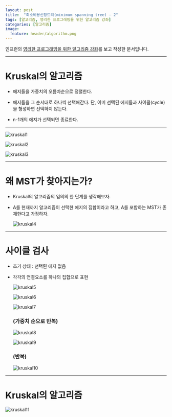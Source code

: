 ```yaml
---
layout: post
title:  "최소비용신장트리(minimum spanning tree) – 2"
tags: [알고리즘, 영리한 프로그래밍을 위한 알고리즘 강좌]
categories: [알고리즘]
image:
  feature: header/algorithm.png
---
```


인프런의 [영리한 프로그래밍을 위한 알고리즘 강좌](https://www.inflearn.com/course/%EC%95%8C%EA%B3%A0%EB%A6%AC%EC%A6%98-%EA%B0%95%EC%A2%8C/)를 보고 작성한 문서입니다.

---

Kruskal의 알고리즘  
=================

- 에지들을 가중치의 오름차순으로 정렬한다.  

- 에지들을 그 순서대로 하나씩 선택해간다. 단, 이미 선택된 에지들과 사이클(cycle)을 형성하면 선택하지 않는다.  

- n-1개의 에지가 선택되면 종료한다.  

---

  ![kruskal1](/images/algorithm/kruskal1.png)  

  ![kruskal2](/images/algorithm/kruskal2.png)  

  ![kruskal3](/images/algorithm/kruskal3.png)  

---

왜 MST가 찾아지는가?  
=================

- Kruskal의 알고리즘의 임의의 한 단계를 생각해보자.  

- A를 현재까지 알고리즘이 선택한 에지의 집합이라고 하고, A를 포함하는 MST가 존재한다고 가정하자.  

  ![kruskal4](/images/algorithm/kruskal4.png)  

---

사이클 검사  
=========

- 초기 상태 : 선택된 에지 없음  

- 각각의 연결요소를 하나의 집합으로 표현  

  ![kruskal5](/images/algorithm/kruskal5.png)  

  ![kruskal6](/images/algorithm/kruskal6.png)  

  ![kruskal7](/images/algorithm/kruskal7.png)    

  ### (가중치 순으로 반복)  

  ![kruskal8](/images/algorithm/kruskal8.png)   

  ![kruskal9](/images/algorithm/kruskal9.png)   

  ### (반복)  

  ![kruskal10](/images/algorithm/kruskal10.png)  

---

Kruskal의 알고리즘  
================

  ![kruskal11](/images/algorithm/kruskal11.png)  

